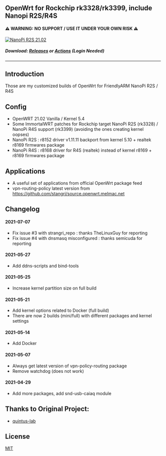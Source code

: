 ## OpenWrt for Rockchip rk3328/rk3399, include Nanopi R2S/R4S
#### ⚠ WARNING: NO SUPPORT / USE IT UNDER YOUR OWN RISK  ⚠ 
[![NanoPi R2S 21.02](https://github.com/anaelorlinski/OpenWrt-NanoPi-R2S-R4S-Builds/actions/workflows/NanoPi-r2s-21.02.yml/badge.svg)](https://github.com/anaelorlinski/OpenWrt-NanoPi-R2S-R4S-Builds/actions/workflows/NanoPi-r2s-21.02.yml)

##### Download: [Releases](https://github.com/anaelorlinski/OpenWrt-NanoPi-R2S-R4S-Builds/releases) or [Actions](https://github.com/anaelorlinski/OpenWrt-NanoPi-R2S-R4S-Builds/actions) \(Login Needed\)
- - -
## Introduction
Those are my customized builds of OpenWrt for FriendlyARM NanoPi R2S / R4S

## Config
- OpenWRT 21.02 Vanilla / Kernel 5.4
- Some ImmortalWRT patches for Rockchip target NanoPi R2S (rk3328) / NanoPi R4S support (rk3399) (avoiding the ones creating kernel oopses)
- NanoPi R2S : r8152 driver v1.11.11 backport from kernel 5.10 + realtek r8169 firmwares package
- NanoPi R4S : r8168 driver for R4S (realtek) instead of kernel r8169 + r8169 firmwares package

## Applications
- A useful set of applications from official OpenWrt package feed
- vpn-routing-policy latest version from https://github.com/stangri/source.openwrt.melmac.net

## Changelog

#### 2021-07-07
- Fix issue #3 with strangri_repo : thanks TheLinuxGuy for reporting
- Fix issue #4 with dnsmasq misconfigured : thanks semicuda for reporting
#### 2021-05-27
- Add ddns-scripts and bind-tools
#### 2021-05-25
- Increase kernel partition size on full build
#### 2021-05-21
- Add kernel options related to Docker (full build)
- There are now 2 builds (mini/full) with different packages and kernel settings
#### 2021-05-14
- Add Docker
#### 2021-05-07
- Always get latest version of vpn-policy-routing package
- Remove watchdog (does not work) 
#### 2021-04-29
- Add more packages, add snd-usb-caiaq module

## Thanks to Original Project:
- [quintus-lab](https://github.com/quintus-lab/OpenWRT-Rockchip)

## License
[MIT](https://github.com/anaelorlinski/OpenWRT-Rockchip/blob/master/LICENSE)
